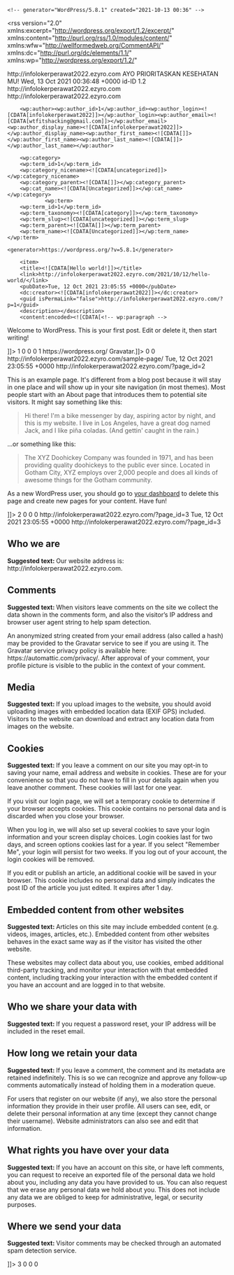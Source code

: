<?xml version="1.0" encoding="UTF-8" ?>
<!-- This is a WordPress eXtended RSS file generated by WordPress as an export of your site. -->
<!-- It contains information about your site's posts, pages, comments, categories, and other content. -->
<!-- You may use this file to transfer that content from one site to another. -->
<!-- This file is not intended to serve as a complete backup of your site. -->

<!-- To import this information into a WordPress site follow these steps: -->
<!-- 1. Log in to that site as an administrator. -->
<!-- 2. Go to Tools: Import in the WordPress admin panel. -->
<!-- 3. Install the "WordPress" importer from the list. -->
<!-- 4. Activate & Run Importer. -->
<!-- 5. Upload this file using the form provided on that page. -->
<!-- 6. You will first be asked to map the authors in this export file to users -->
<!--    on the site. For each author, you may choose to map to an -->
<!--    existing user on the site or to create a new user. -->
<!-- 7. WordPress will then import each of the posts, pages, comments, categories, etc. -->
<!--    contained in this file into your site. -->

	<!-- generator="WordPress/5.8.1" created="2021-10-13 00:36" -->
<rss version="2.0"
	xmlns:excerpt="http://wordpress.org/export/1.2/excerpt/"
	xmlns:content="http://purl.org/rss/1.0/modules/content/"
	xmlns:wfw="http://wellformedweb.org/CommentAPI/"
	xmlns:dc="http://purl.org/dc/elements/1.1/"
	xmlns:wp="http://wordpress.org/export/1.2/"
>

<channel>
	<title>SELAMAT DATANG KAKAK NURSE ;)</title>
	<link>http://infolokerperawat2022.ezyro.com</link>
	<description>AYO PRIORITASKAN KESEHATAN MU!</description>
	<pubDate>Wed, 13 Oct 2021 00:36:48 +0000</pubDate>
	<language>id-ID</language>
	<wp:wxr_version>1.2</wp:wxr_version>
	<wp:base_site_url>http://infolokerperawat2022.ezyro.com</wp:base_site_url>
	<wp:base_blog_url>http://infolokerperawat2022.ezyro.com</wp:base_blog_url>

		<wp:author><wp:author_id>1</wp:author_id><wp:author_login><![CDATA[infolokerperawat2022]]></wp:author_login><wp:author_email><![CDATA[wtfitshacking@gmail.com]]></wp:author_email><wp:author_display_name><![CDATA[infolokerperawat2022]]></wp:author_display_name><wp:author_first_name><![CDATA[]]></wp:author_first_name><wp:author_last_name><![CDATA[]]></wp:author_last_name></wp:author>

		<wp:category>
		<wp:term_id>1</wp:term_id>
		<wp:category_nicename><![CDATA[uncategorized]]></wp:category_nicename>
		<wp:category_parent><![CDATA[]]></wp:category_parent>
		<wp:cat_name><![CDATA[Uncategorized]]></wp:cat_name>
	</wp:category>
				<wp:term>
		<wp:term_id>1</wp:term_id>
		<wp:term_taxonomy><![CDATA[category]]></wp:term_taxonomy>
		<wp:term_slug><![CDATA[uncategorized]]></wp:term_slug>
		<wp:term_parent><![CDATA[]]></wp:term_parent>
		<wp:term_name><![CDATA[Uncategorized]]></wp:term_name>
	</wp:term>
		
	<generator>https://wordpress.org/?v=5.8.1</generator>

		<item>
		<title><![CDATA[Hello world!]]></title>
		<link>http://infolokerperawat2022.ezyro.com/2021/10/12/hello-world/</link>
		<pubDate>Tue, 12 Oct 2021 23:05:55 +0000</pubDate>
		<dc:creator><![CDATA[infolokerperawat2022]]></dc:creator>
		<guid isPermaLink="false">http://infolokerperawat2022.ezyro.com/?p=1</guid>
		<description></description>
		<content:encoded><![CDATA[<!-- wp:paragraph -->
<p>Welcome to WordPress. This is your first post. Edit or delete it, then start writing!</p>
<!-- /wp:paragraph -->]]></content:encoded>
		<excerpt:encoded><![CDATA[]]></excerpt:encoded>
		<wp:post_id>1</wp:post_id>
		<wp:post_date><![CDATA[2021-10-12 23:05:55]]></wp:post_date>
		<wp:post_date_gmt><![CDATA[2021-10-12 23:05:55]]></wp:post_date_gmt>
		<wp:post_modified><![CDATA[2021-10-12 23:05:55]]></wp:post_modified>
		<wp:post_modified_gmt><![CDATA[2021-10-12 23:05:55]]></wp:post_modified_gmt>
		<wp:comment_status><![CDATA[open]]></wp:comment_status>
		<wp:ping_status><![CDATA[open]]></wp:ping_status>
		<wp:post_name><![CDATA[hello-world]]></wp:post_name>
		<wp:status><![CDATA[publish]]></wp:status>
		<wp:post_parent>0</wp:post_parent>
		<wp:menu_order>0</wp:menu_order>
		<wp:post_type><![CDATA[post]]></wp:post_type>
		<wp:post_password><![CDATA[]]></wp:post_password>
		<wp:is_sticky>0</wp:is_sticky>
										<category domain="category" nicename="uncategorized"><![CDATA[Uncategorized]]></category>
						<wp:comment>
			<wp:comment_id>1</wp:comment_id>
			<wp:comment_author><![CDATA[A WordPress Commenter]]></wp:comment_author>
			<wp:comment_author_email><![CDATA[wapuu@wordpress.example]]></wp:comment_author_email>
			<wp:comment_author_url>https://wordpress.org/</wp:comment_author_url>
			<wp:comment_author_IP><![CDATA[]]></wp:comment_author_IP>
			<wp:comment_date><![CDATA[2021-10-12 23:05:55]]></wp:comment_date>
			<wp:comment_date_gmt><![CDATA[2021-10-12 23:05:55]]></wp:comment_date_gmt>
			<wp:comment_content><![CDATA[Hi, this is a comment.
To get started with moderating, editing, and deleting comments, please visit the Comments screen in the dashboard.
Commenter avatars come from <a href="https://gravatar.com">Gravatar</a>.]]></wp:comment_content>
			<wp:comment_approved><![CDATA[1]]></wp:comment_approved>
			<wp:comment_type><![CDATA[comment]]></wp:comment_type>
			<wp:comment_parent>0</wp:comment_parent>
			<wp:comment_user_id>0</wp:comment_user_id>
							</wp:comment>
					</item>
					<item>
		<title><![CDATA[Sample Page]]></title>
		<link>http://infolokerperawat2022.ezyro.com/sample-page/</link>
		<pubDate>Tue, 12 Oct 2021 23:05:55 +0000</pubDate>
		<dc:creator><![CDATA[infolokerperawat2022]]></dc:creator>
		<guid isPermaLink="false">http://infolokerperawat2022.ezyro.com/?page_id=2</guid>
		<description></description>
		<content:encoded><![CDATA[<!-- wp:paragraph -->
<p>This is an example page. It's different from a blog post because it will stay in one place and will show up in your site navigation (in most themes). Most people start with an About page that introduces them to potential site visitors. It might say something like this:</p>
<!-- /wp:paragraph -->

<!-- wp:quote -->
<blockquote class="wp-block-quote"><p>Hi there! I'm a bike messenger by day, aspiring actor by night, and this is my website. I live in Los Angeles, have a great dog named Jack, and I like pi&#241;a coladas. (And gettin' caught in the rain.)</p></blockquote>
<!-- /wp:quote -->

<!-- wp:paragraph -->
<p>...or something like this:</p>
<!-- /wp:paragraph -->

<!-- wp:quote -->
<blockquote class="wp-block-quote"><p>The XYZ Doohickey Company was founded in 1971, and has been providing quality doohickeys to the public ever since. Located in Gotham City, XYZ employs over 2,000 people and does all kinds of awesome things for the Gotham community.</p></blockquote>
<!-- /wp:quote -->

<!-- wp:paragraph -->
<p>As a new WordPress user, you should go to <a href="http://infolokerperawat2022.ezyro.com/wp-admin/">your dashboard</a> to delete this page and create new pages for your content. Have fun!</p>
<!-- /wp:paragraph -->]]></content:encoded>
		<excerpt:encoded><![CDATA[]]></excerpt:encoded>
		<wp:post_id>2</wp:post_id>
		<wp:post_date><![CDATA[2021-10-12 23:05:55]]></wp:post_date>
		<wp:post_date_gmt><![CDATA[2021-10-12 23:05:55]]></wp:post_date_gmt>
		<wp:post_modified><![CDATA[2021-10-12 23:05:55]]></wp:post_modified>
		<wp:post_modified_gmt><![CDATA[2021-10-12 23:05:55]]></wp:post_modified_gmt>
		<wp:comment_status><![CDATA[closed]]></wp:comment_status>
		<wp:ping_status><![CDATA[open]]></wp:ping_status>
		<wp:post_name><![CDATA[sample-page]]></wp:post_name>
		<wp:status><![CDATA[publish]]></wp:status>
		<wp:post_parent>0</wp:post_parent>
		<wp:menu_order>0</wp:menu_order>
		<wp:post_type><![CDATA[page]]></wp:post_type>
		<wp:post_password><![CDATA[]]></wp:post_password>
		<wp:is_sticky>0</wp:is_sticky>
														<wp:postmeta>
		<wp:meta_key><![CDATA[_wp_page_template]]></wp:meta_key>
		<wp:meta_value><![CDATA[default]]></wp:meta_value>
		</wp:postmeta>
							</item>
					<item>
		<title><![CDATA[Privacy Policy]]></title>
		<link>http://infolokerperawat2022.ezyro.com/?page_id=3</link>
		<pubDate>Tue, 12 Oct 2021 23:05:55 +0000</pubDate>
		<dc:creator><![CDATA[infolokerperawat2022]]></dc:creator>
		<guid isPermaLink="false">http://infolokerperawat2022.ezyro.com/?page_id=3</guid>
		<description></description>
		<content:encoded><![CDATA[<!-- wp:heading --><h2>Who we are</h2><!-- /wp:heading --><!-- wp:paragraph --><p><strong class="privacy-policy-tutorial">Suggested text: </strong>Our website address is: http://infolokerperawat2022.ezyro.com.</p><!-- /wp:paragraph --><!-- wp:heading --><h2>Comments</h2><!-- /wp:heading --><!-- wp:paragraph --><p><strong class="privacy-policy-tutorial">Suggested text: </strong>When visitors leave comments on the site we collect the data shown in the comments form, and also the visitor&#8217;s IP address and browser user agent string to help spam detection.</p><!-- /wp:paragraph --><!-- wp:paragraph --><p>An anonymized string created from your email address (also called a hash) may be provided to the Gravatar service to see if you are using it. The Gravatar service privacy policy is available here: https://automattic.com/privacy/. After approval of your comment, your profile picture is visible to the public in the context of your comment.</p><!-- /wp:paragraph --><!-- wp:heading --><h2>Media</h2><!-- /wp:heading --><!-- wp:paragraph --><p><strong class="privacy-policy-tutorial">Suggested text: </strong>If you upload images to the website, you should avoid uploading images with embedded location data (EXIF GPS) included. Visitors to the website can download and extract any location data from images on the website.</p><!-- /wp:paragraph --><!-- wp:heading --><h2>Cookies</h2><!-- /wp:heading --><!-- wp:paragraph --><p><strong class="privacy-policy-tutorial">Suggested text: </strong>If you leave a comment on our site you may opt-in to saving your name, email address and website in cookies. These are for your convenience so that you do not have to fill in your details again when you leave another comment. These cookies will last for one year.</p><!-- /wp:paragraph --><!-- wp:paragraph --><p>If you visit our login page, we will set a temporary cookie to determine if your browser accepts cookies. This cookie contains no personal data and is discarded when you close your browser.</p><!-- /wp:paragraph --><!-- wp:paragraph --><p>When you log in, we will also set up several cookies to save your login information and your screen display choices. Login cookies last for two days, and screen options cookies last for a year. If you select &quot;Remember Me&quot;, your login will persist for two weeks. If you log out of your account, the login cookies will be removed.</p><!-- /wp:paragraph --><!-- wp:paragraph --><p>If you edit or publish an article, an additional cookie will be saved in your browser. This cookie includes no personal data and simply indicates the post ID of the article you just edited. It expires after 1 day.</p><!-- /wp:paragraph --><!-- wp:heading --><h2>Embedded content from other websites</h2><!-- /wp:heading --><!-- wp:paragraph --><p><strong class="privacy-policy-tutorial">Suggested text: </strong>Articles on this site may include embedded content (e.g. videos, images, articles, etc.). Embedded content from other websites behaves in the exact same way as if the visitor has visited the other website.</p><!-- /wp:paragraph --><!-- wp:paragraph --><p>These websites may collect data about you, use cookies, embed additional third-party tracking, and monitor your interaction with that embedded content, including tracking your interaction with the embedded content if you have an account and are logged in to that website.</p><!-- /wp:paragraph --><!-- wp:heading --><h2>Who we share your data with</h2><!-- /wp:heading --><!-- wp:paragraph --><p><strong class="privacy-policy-tutorial">Suggested text: </strong>If you request a password reset, your IP address will be included in the reset email.</p><!-- /wp:paragraph --><!-- wp:heading --><h2>How long we retain your data</h2><!-- /wp:heading --><!-- wp:paragraph --><p><strong class="privacy-policy-tutorial">Suggested text: </strong>If you leave a comment, the comment and its metadata are retained indefinitely. This is so we can recognize and approve any follow-up comments automatically instead of holding them in a moderation queue.</p><!-- /wp:paragraph --><!-- wp:paragraph --><p>For users that register on our website (if any), we also store the personal information they provide in their user profile. All users can see, edit, or delete their personal information at any time (except they cannot change their username). Website administrators can also see and edit that information.</p><!-- /wp:paragraph --><!-- wp:heading --><h2>What rights you have over your data</h2><!-- /wp:heading --><!-- wp:paragraph --><p><strong class="privacy-policy-tutorial">Suggested text: </strong>If you have an account on this site, or have left comments, you can request to receive an exported file of the personal data we hold about you, including any data you have provided to us. You can also request that we erase any personal data we hold about you. This does not include any data we are obliged to keep for administrative, legal, or security purposes.</p><!-- /wp:paragraph --><!-- wp:heading --><h2>Where we send your data</h2><!-- /wp:heading --><!-- wp:paragraph --><p><strong class="privacy-policy-tutorial">Suggested text: </strong>Visitor comments may be checked through an automated spam detection service.</p><!-- /wp:paragraph -->]]></content:encoded>
		<excerpt:encoded><![CDATA[]]></excerpt:encoded>
		<wp:post_id>3</wp:post_id>
		<wp:post_date><![CDATA[2021-10-12 23:05:55]]></wp:post_date>
		<wp:post_date_gmt><![CDATA[2021-10-12 23:05:55]]></wp:post_date_gmt>
		<wp:post_modified><![CDATA[2021-10-12 23:05:55]]></wp:post_modified>
		<wp:post_modified_gmt><![CDATA[2021-10-12 23:05:55]]></wp:post_modified_gmt>
		<wp:comment_status><![CDATA[closed]]></wp:comment_status>
		<wp:ping_status><![CDATA[open]]></wp:ping_status>
		<wp:post_name><![CDATA[privacy-policy]]></wp:post_name>
		<wp:status><![CDATA[draft]]></wp:status>
		<wp:post_parent>0</wp:post_parent>
		<wp:menu_order>0</wp:menu_order>
		<wp:post_type><![CDATA[page]]></wp:post_type>
		<wp:post_password><![CDATA[]]></wp:post_password>
		<wp:is_sticky>0</wp:is_sticky>
														<wp:postmeta>
		<wp:meta_key><![CDATA[_wp_page_template]]></wp:meta_key>
		<wp:meta_value><![CDATA[default]]></wp:meta_value>
		</wp:postmeta>
							</item>
				</channel>
</rss>
	


